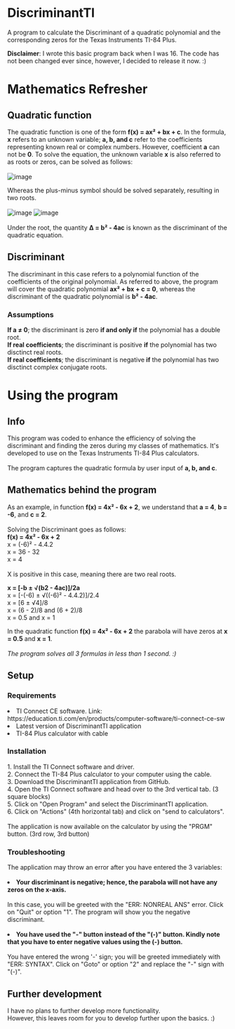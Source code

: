 # DiscriminantTI
A program to calculate the Discriminant of a quadratic polynomial and the corresponding zeros for the Texas Instruments TI-84 Plus.

**Disclaimer**: I wrote this basic program back when I was 16. The code has not been changed ever since, however, I decided to release it now. :)

<h1>Mathematics Refresher</h1>

<h2>Quadratic function</h2>

The quadratic function is one of the form **f(x) = ax² + bx + c**. In the formula, **x** refers to an unknown variable; **a, b, and c** refer to the coefficients representing known real or complex numbers. However, coefficient **a** can not be **0**.
To solve the equation, the unknown variable **x** is also referred to as roots or zeros, can be solved as follows:<br>
<br>
![image](https://github.com/user-attachments/assets/7f61349e-b457-4647-b61e-d35ab87e1b99)
<br>

Whereas the plus-minus symbol should be solved separately, resulting in two roots.<br>
<br>
![image](https://github.com/user-attachments/assets/50b940dc-e1eb-4814-b999-53bc7b9f180b)
![image](https://github.com/user-attachments/assets/085a38da-3b0c-41e5-9128-ac2f54e92ab2)
<br>
<br>
Under the root, the quantity **Δ = b² - 4ac** is known as the discriminant of the quadratic equation.

<h2>Discriminant</h2>
The discriminant in this case refers to a polynomial function of the coefficients of the original polynomial. As referred to above, the program will cover the quadratic polynomial <b>ax² + bx + c = 0</b>, whereas the discriminant of the quadratic polynomial is <b>b² - 4ac</b>.
<br>
<h3>Assumptions</h3>
<b>If a ≠ 0</b>; the discriminant is zero <b>if and only if</b> the polynomial has a double root.<br>
<b>If real coefficients</b>; the discriminant is positive <b>if</b> the polynomial has two disctinct real roots.<br>
<b>If real coefficients</b>; the discriminant is negative <b>if</b> the polynomial has two disctinct complex conjugate roots.<br>

<h1>Using the program</h1>
<h2>Info</h2>
This program was coded to enhance the efficiency of solving the discriminant and finding the zeros during my classes of mathematics. It's developed to use on the Texas Instruments TI-84 Plus calculators.<br>
<br>
The program captures the quadratic formula by user input of <b>a, b, and c</b>. 
<br>
<h2>Mathematics behind the program</h2>
As an example, in function <b>f(x) = 4x² - 6x + 2</b>, we understand that <b>a = 4</b>, <b>b = -6</b>, and <b>c = 2</b>.<br>
<br>
Solving the Discriminant goes as follows:<br>
<b>f(x) = 4x² - 6x + 2</b><br>
x = (-6)² - 4.4.2<br>
x = 36 - 32<br>
x = 4<br>
<br>
X is positive in this case, meaning there are two real roots.<br>

<b>x = [-b ± √(b2 - 4ac)]/2a</b><br>
x = [-(-6) ± √((-6)² - 4.4.2)]/2.4<br>
x = [6 ± √4]/8<br>
x = (6 - 2)/8 and (6 + 2)/8<br>
x = 0.5 and x = 1<br>

In the quadratic function <b>f(x) = 4x² - 6x + 2</b> the parabola will have zeros at <b>x = 0.5</b> and <b>x = 1</b>.<br><br>
<i>The program solves all 3 formulas in less than 1 second. :)</i>

<h2>Setup</h2>
<h3>Requirements</h3>
<li>TI Connect CE software. Link: https://education.ti.com/en/products/computer-software/ti-connect-ce-sw
</li>
<li>Latest version of DiscriminantTI application</li>
<li>TI-84 Plus calculator with cable</li>
<h3>Installation</h3>
1. Install the TI Connect software and driver.<br>
2. Connect the TI-84 Plus calculator to your computer using the cable.<br>
3. Download the DiscriminantTI application from GitHub.<br>
4. Open the TI Connect software and head over to the 3rd vertical tab. (3 square blocks)<br>
5. Click on "Open Program" and select the DiscriminantTI application.<br>
6. Click on "Actions" (4th horizontal tab) and click on "send to calculators".<br>
<br>
The application is now available on the calculator by using the "PRGM" button. (3rd row, 3rd button)
<h3>Troubleshooting</h3>
The application may throw an error after you have entered the 3 variables:<br><br>
<li><b>Your discriminant is negative; hence, the parabola will not have any zeros on the x-axis.</b></li><br>
In this case, you will be greeted with the "ERR: NONREAL ANS" error. Click on "Quit" or option "1". The program will show you the negative discriminant.<br><br>
<li><b>You have used the "-" button instead of the "(-)" button. Kindly note that you have to enter negative values using the (-) button.</b></li><br>
You have entered the wrong '-' sign; you will be greeted immediately with "ERR: SYNTAX". Click on "Goto" or option "2" and replace the "-" sign with "(-)".<br>
<h2>Further development</h2>
I have no plans to further develop more functionality.<br>
However, this leaves room for you to develop further upon the basics. :)
